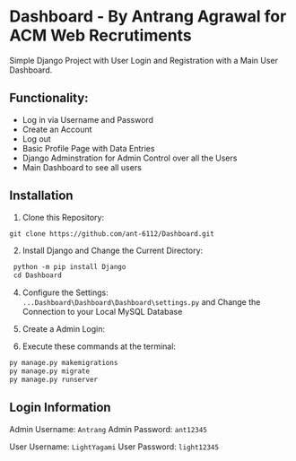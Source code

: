 # Dashboard - By Antrang Agrawal for ACM Web Recrutiments
Simple Django Project with User Login and Registration with a Main User Dashboard.

## Functionality:
* Log in via Username and Password
* Create an Account
* Log out
* Basic Profile Page with Data Entries
* Django Adminstration for Admin Control over all the Users
* Main Dashboard to see all users

## Installation 

1. Clone this Repository:
```html
git clone https://github.com/ant-6112/Dashboard.git
```
2. Install Django and Change the Current Directory: 
```html
 python -m pip install Django
 cd Dashboard
```
4. Configure the Settings:<br>
`...Dashboard\Dashboard\Dashboard\settings.py` and Change the Connection to your Local MySQL Database

5. Create a Admin Login:
4. Execute these commands at the terminal:
```html
py manage.py makemigrations
py manage.py migrate
py manage.py runserver
```

## Login Information

Admin Username: `Antrang`
Admin Password: `ant12345`

User Username: `LightYagami`
User Password: `light12345`


